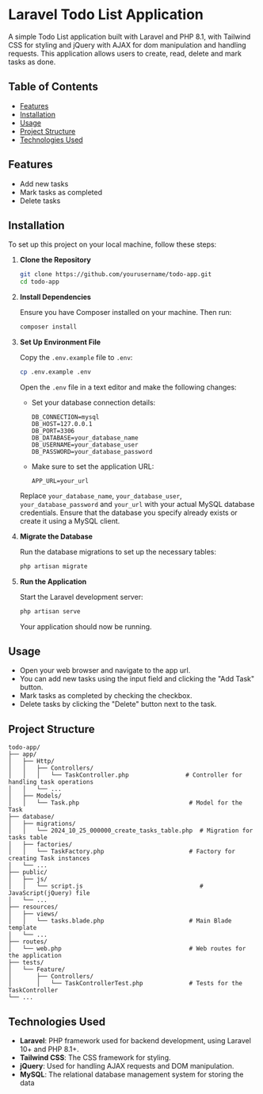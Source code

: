 # Laravel Todo List Application

A simple Todo List application built with Laravel and PHP 8.1, with Tailwind CSS for styling and jQuery with AJAX for dom manipulation and handling requests. This application allows users to create, read, delete and mark tasks as done.

## Table of Contents

- [Features](#features)
- [Installation](#installation)
- [Usage](#usage)
- [Project Structure](#project-structure)
- [Technologies Used](#technologies-used)

## Features

- Add new tasks
- Mark tasks as completed
- Delete tasks

## Installation

To set up this project on your local machine, follow these steps:

1. **Clone the Repository**

   ```bash
   git clone https://github.com/yourusername/todo-app.git
   cd todo-app
   ```

2. **Install Dependencies**

   Ensure you have Composer installed on your machine. Then run:

   ```bash
   composer install
   ```

3. **Set Up Environment File**

   Copy the `.env.example` file to `.env`:

   ```bash
   cp .env.example .env
   ```

   Open the `.env` file in a text editor and make the following changes:

   - Set your database connection details:

     ```plaintext
     DB_CONNECTION=mysql
     DB_HOST=127.0.0.1
     DB_PORT=3306
     DB_DATABASE=your_database_name
     DB_USERNAME=your_database_user
     DB_PASSWORD=your_database_password
     ```

   - Make sure to set the application URL:

     ```plaintext
     APP_URL=your_url
     ```

   Replace `your_database_name`, `your_database_user`, `your_database_password` and `your_url` with your actual MySQL database credentials. Ensure that the database you specify already exists or create it using a MySQL client.


4. **Migrate the Database**

   Run the database migrations to set up the necessary tables:

   ```bash
   php artisan migrate
   ```

5. **Run the Application**

   Start the Laravel development server:

   ```bash
   php artisan serve
   ```

   Your application should now be running.

## Usage

- Open your web browser and navigate to the app url.
- You can add new tasks using the input field and clicking the "Add Task" button.
- Mark tasks as completed by checking the checkbox.
- Delete tasks by clicking the "Delete" button next to the task.

## Project Structure

```plaintext
todo-app/
├── app/
│   ├── Http/
│   │   ├── Controllers/
│   │   │   └── TaskController.php                # Controller for handling task operations
│   │   └── ...
│   ├── Models/
│   │   └── Task.php                               # Model for the Task
├── database/
│   ├── migrations/
│   │   └── 2024_10_25_000000_create_tasks_table.php  # Migration for tasks table
│   ├── factories/
│   │   └── TaskFactory.php                        # Factory for creating Task instances
│   └── ...
├── public/
│   ├── js/
│   │   └── script.js                                 # JavaScript(jQuery) file
│   └── ...
├── resources/
│   ├── views/
│   │   └── tasks.blade.php                        # Main Blade template
│   └── ...
├── routes/
│   └── web.php                                    # Web routes for the application
├── tests/
│   └── Feature/
│       ├── Controllers/
│       │   └── TaskControllerTest.php             # Tests for the TaskController
└── ...
```


## Technologies Used

- **Laravel**: PHP framework used for backend development, using Laravel 10+ and PHP 8.1+.
- **Tailwind CSS**: The CSS framework for styling.
- **jQuery**: Used for handling AJAX requests and DOM manipulation.
- **MySQL**: The relational database management system for storing the data 

